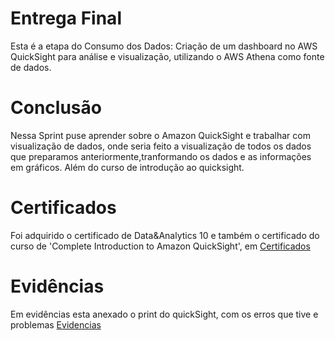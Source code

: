 # Entrega Final
Esta é a etapa do Consumo dos Dados: Criação de um dashboard no AWS QuickSight para análise e visualização, utilizando o AWS Athena como fonte de dados.


# Conclusão
Nessa Sprint puse aprender sobre o Amazon QuickSight e trabalhar com visualização de dados, onde seria feito a visualização de todos os dados que preparamos anteriormente,tranformando os dados e as informações em gráficos. Além do curso de introdução ao quicksight.

# Certificados
Foi adquirido o certificado de Data&Analytics 10 e também o certificado do curso de 'Complete Introduction to Amazon QuickSight', em 
[Certificados](./Certificados)

# Evidências
Em evidências esta anexado o print do quickSight, com os erros que tive e problemas
[Evidencias](./Evidencias)